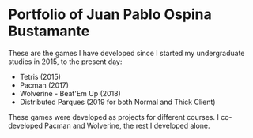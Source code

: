 # Portfolio of Juan Pablo Ospina Bustamante

These are the games I have developed since I started my undergraduate studies in 2015, to the present day:

* Tetris (2015)
* Pacman (2017)
* Wolverine - Beat'Em Up (2018)
* Distributed Parques (2019 for both Normal and Thick Client)

These games were developed as projects for different courses. I co-developed Pacman and Wolverine, the rest I developed alone. 

